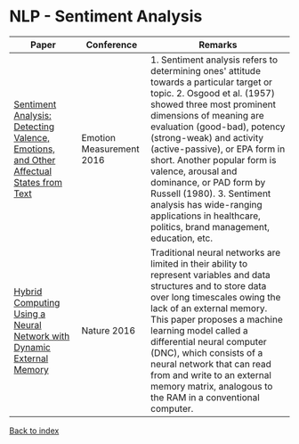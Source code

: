 # NLP - Sentiment Analysis
|Paper|Conference|Remarks
|--|--|--|
|[Sentiment Analysis: Detecting Valence, Emotions, and Other Affectual States from Text](https://www.sciencedirect.com/science/article/pii/B9780081005088000096)|Emotion Measurement 2016|1.  Sentiment analysis refers to determining ones' attitude towards a particular target or topic. 2. Osgood et al. (1957) showed three most prominent dimensions of meaning are evaluation (good-bad), potency (strong-weak) and activity (active-passive), or EPA form in short. Another popular form is valence, arousal and dominance, or PAD form by Russell (1980). 3. Sentiment analysis has wide-ranging applications in healthcare, politics, brand management, education, etc.|
|[Hybrid Computing Using a Neural Network with Dynamic External Memory](https://www.nature.com/articles/nature20101)|Nature 2016| Traditional neural networks are limited in their ability to represent variables and data structures and to store data over long timescales owing the lack of an external memory. This paper proposes a machine learning model called a differential neural computer (DNC), which consists of a neural network that can read from and write to an external memory matrix, analogous to the RAM in a conventional computer.|

[Back to index](../README.md)

<!--stackedit_data:
eyJoaXN0b3J5IjpbMzM1NDMwNzZdfQ==
-->